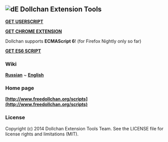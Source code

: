 ## ![dE](https://github.com/SthephanShinkufag/Dollchan-Extension-Tools/raw/master/Icon.png) Dollchan Extension Tools

>
**[GET USERSCRIPT](https://raw.github.com/SthephanShinkufag/Dollchan-Extension-Tools/master/Dollchan_Extension_Tools.user.js)**
>
**[GET CHROME EXTENSION](https://chrome.google.com/webstore/detail/dollchan-extension-tools/ipnoalfffblkaodfmipjjgkfbgcfadad)**

Dollchan supports **ECMAScript 6**! (for Firefox Nightly only so far)
>
**[GET ES6 SCRIPT](https://github.com/SthephanShinkufag/Dollchan-Extension-Tools/raw/master/src/Dollchan_Extension_Tools.es6.user.js)**

### Wiki

>
**[Russian](https://github.com/SthephanShinkufag/Dollchan-Extension-Tools/wiki)**
~
**[English](https://github.com/SthephanShinkufag/Dollchan-Extension-Tools/wiki/home-en)**

### Home page

>
**[http://www.freedollchan.org/scripts](http://www.freedollchan.org/scripts)**

### License

Copyright (c) 2014 Dollchan Extension Tools Team. See the LICENSE file for license rights and limitations (MIT).
